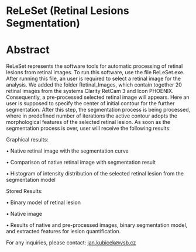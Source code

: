 # ReLeSet (Retinal Lesions Segmentation)
# Abstract
ReLeSet represents the software tools for automatic processing of retinal lesions from retinal images. To run this software, use the file ReLeSet.exe. After running this file, an user is required to select a retinal image for the analysis. We added the folder Retinal_Images, which contain together 20 retinal images from the systems Clarity RetCam 3 and Icon PHOENIX. Consequently, a pre-processed selected retinal image will appears. Here an user is supposed to specify the center of initial contour for the further segmentation. After this step, the segmentation process is being processed, where in predefined number of iterations the active contour adopts the morphological features of the selected retinal lesion. As soon as the segmentation process is over, user will receive the following results:

Graphical results:

•    Native retinal image with the segmentation curve

•    Comparison of native retinal image with segmentation result

•    Histogram of intensity distribution of the selected retinal lesion from the segmentation model


Stored Results:

•    Binary model of retinal lesion

•    Native image

•    Results of native and pre-processed images, binary segmentation model, and extracted features for lesion quantification.


For any inquiries, please contact: jan.kubicek@vsb.cz
